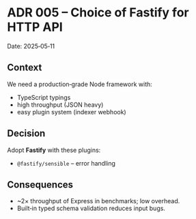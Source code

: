 # ADR 005 – Choice of Fastify for HTTP API
Date: 2025‑05‑11  

## Context
We need a production‑grade Node framework with:
* TypeScript typings
* high throughput (JSON heavy)
* easy plugin system (indexer webhook)

## Decision
Adopt **Fastify** with these plugins:
* `@fastify/sensible` – error handling

## Consequences
* ~2× throughput of Express in benchmarks; low overhead.  
* Built‑in typed schema validation reduces input bugs.  
